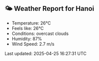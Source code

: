 <!-- WEATHER-START -->
## 🌤 Weather Report for Hanoi

- Temperature: 26°C
- Feels like: 26°C
- Conditions: overcast clouds
- Humidity: 87%
- Wind Speed: 2.7 m/s

Last updated: 2025-04-25 16:27:31 UTC
<!-- WEATHER-END -->
